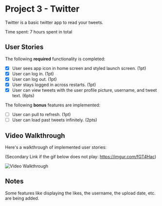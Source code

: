 # Project 3 - Twitter

Twitter is a basic twitter app to read your tweets.

Time spent: 7 hours spent in total

## User Stories

The following **required** functionality is completed:

- [x] User sees app icon in home screen and styled launch screen. (1pt)
- [x] User can log in. (1pt)
- [x] User can log out. (1pt)
- [x] User stays logged in across restarts. (1pt)
- [x] User can view tweets with the user profile picture, username, and tweet text. (6pts)

The following **bonus** features are implemented:

- [ ] User can pull to refresh. (1pt)
- [ ] User can load past tweets infinitely. (2pts)

## Video Walkthrough

Here's a walkthrough of implemented user stories:

(Secondary Link if the gif below does not play: https://imgur.com/fGT4Hac)

<img src='https://i.imgur.com/fGT4Hac.gif' title='Video Walkthrough' width='' alt='Video Walkthrough' />

## Notes

Some features like displaying the likes, the username, the upload date, etc. are being added. 
